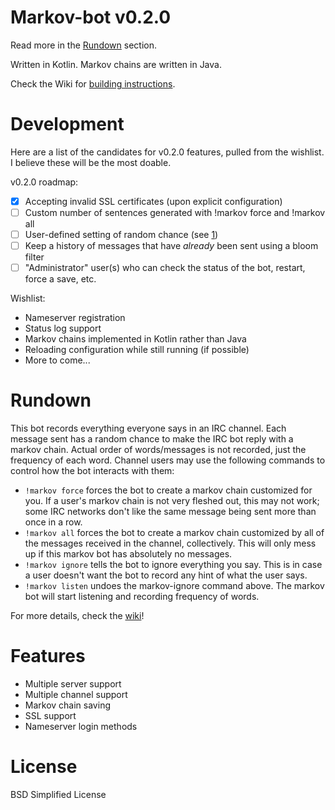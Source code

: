 # Markov-bot v0.2.0
Read more in the [Rundown](#rundown) section.

Written in Kotlin. Markov chains are written in Java.

Check the Wiki for [building instructions](https://github.com/alekratz/markov-bot/wiki/Building).

# Development
Here are a list of the candidates for v0.2.0 features, pulled from the wishlist. I believe these will be the most doable.

v0.2.0 roadmap:
* [x] Accepting invalid SSL certificates (upon explicit configuration)
* [ ] Custom number of sentences generated with !markov force and !markov all
* [ ] User-defined setting of random chance (see [1](https://github.com/alekratz/markov-bot/issues/1))
* [ ] Keep a history of messages that have *already* been sent using a bloom filter
* [ ] "Administrator" user(s) who can check the status of the bot, restart, force a save, etc.

Wishlist:

* Nameserver registration
* Status log support
* Markov chains implemented in Kotlin rather than Java
* Reloading configuration while still running (if possible)
* More to come...

# Rundown
This bot records everything everyone says in an IRC channel. Each message sent has a random chance to make the IRC bot reply with a markov chain. Actual order of words/messages is not recorded, just the frequency of each word. Channel users may use the following commands to control how the bot interacts with them:

* `!markov force` forces the bot to create a markov chain customized for you. If a user's markov chain is not very fleshed out, this may not work; some IRC networks don't like the same message being sent more than once in a row.
* `!markov all` forces the bot to create a markov chain customized by all of the messages received in the channel, collectively. This will only mess up if this markov bot has absolutely no messages.
* `!markov ignore` tells the bot to ignore everything you say. This is in case a user doesn't want the bot to record any hint of what the user says.
* `!markov listen` undoes the markov-ignore command above. The markov bot will start listening and recording frequency of words.

For more details, check the [wiki](https://github.com/alekratz/markov-bot/wiki)!

# Features

* Multiple server support
* Multiple channel support
* Markov chain saving
* SSL support
* Nameserver login methods

# License

BSD Simplified License
